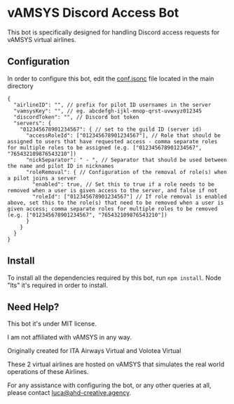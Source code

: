 # vAMSYS Discord Access Bot
This bot is specifically designed for handling Discord access requests for vAMSYS virtual airlines.

## Configuration
In order to configure this bot, edit the [conf.jsonc](conf.jsonc) file located in the main directory

```json5
{
  "airlineID": "", // prefix for pilot ID usernames in the server
  "vamsysKey": "", // eg. abcdefgh-ijkl-mnop-qrst-uvwxyz012345
  "discordToken": "", // Discord bot token
  "servers": {
    "012345678901234567": { // set to the guild ID (server id)
      "accessRoleId": ["012345678901234567"], // Role that should be assigned to users that have requested access - comma separate roles for multiple roles to be assigned (e.g. ["012345678901234567", "765432109876543210"])
      "nickSeparator": " - ", // Separator that should be used between the name and pilot ID in nicknames
      "roleRemoval": { // Configuration of the removal of role(s) when a pilot joins a server
        "enabled": true, // Set this to true if a role needs to be removed when a user is given access to the server, and false if not
        "roleId": ["012345678901234567"] // If role removal is enabled above, set this to the role(s) that need to be removed when a user is given access; comma separate roles for multiple roles to be removed (e.g. ["012345678901234567", "765432109876543210"])
      }
    }
  }
}
```

## Install
To install all the dependencies required by this bot, run ``` npm install ```.
Node "lts" it's required in order to install.

## Need Help?
This bot it's under MIT license.

I am not affiliated with vAMSYS in any way.

Originally created for ITA Airways Virtual and Volotea Virtual

These 2 virtual airlines are hosted on vAMSYS that simulates the real world operations of these Airlines.

For any assistance with configuring the bot, or any other queries at all, please contact [luca@ahd-creative.agency](mailto:luca@ahd-creative.agency).
